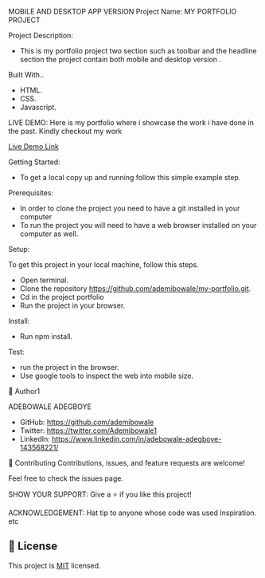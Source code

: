 MOBILE AND DESKTOP APP VERSION
Project Name:
MY PORTFOLIO PROJECT

Project Description:

- This is my portfolio project two section such as toolbar and the headline  section the project contain both mobile and desktop version .

Built With..

   - HTML. 
   - CSS.
   - Javascript.

   LIVE DEMO:
   Here is my portfolio where i showcase the work i have done in the past. Kindly checkout my work 
   
   [Live Demo Link](https://ademibowale.github.io/my-portfolio/)

Getting Started:
   - To get a local copy up and running follow this simple example step.

Prerequisites:
- In order to clone the project you need to have a git installed     in your computer
- To run the project you will need to have a web browser installed on your computer as well.
 
Setup:

To get this project in your local machine, follow this steps.
   - Open terminal.
   - Clone the repository https://github.com/ademibowale/my-portfolio.git.
   - Cd in the project portfolio
   - Run the project in your browser.

Install:
   - Run npm install.

Test:
   - run the project in the browser.
   - Use google tools to inspect the web into mobile size.

👤 Author1

ADEBOWALE ADEGBOYE
   - GitHub: https://github.com/ademibowale
   - Twitter: https://twitter.com/Ademibowale1
   - LinkedIn: https://www.linkedin.com/in/adebowale-adegboye-143568221/

🤝 Contributing
Contributions, issues, and feature requests are welcome!

Feel free to check the issues page.

SHOW YOUR SUPPORT:
Give a ⭐ if you like this project!

ACKNOWLEDGEMENT:
Hat tip to anyone whose code was used
Inspiration.
etc
## 📝 License
This project is [MIT](./MIT.md) licensed.